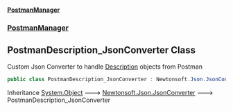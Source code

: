 #### [PostmanManager](PostmanManager.md 'PostmanManager')
### [PostmanManager](PostmanManager.md#PostmanManager 'PostmanManager')

## PostmanDescription_JsonConverter Class

Custom Json Converter to handle [Description](Description.md 'PostmanManager.Models.Description') objects from Postman

```csharp
public class PostmanDescription_JsonConverter : Newtonsoft.Json.JsonConverter
```

Inheritance [System.Object](https://docs.microsoft.com/en-us/dotnet/api/System.Object 'System.Object') &#129106; [Newtonsoft.Json.JsonConverter](https://docs.microsoft.com/en-us/dotnet/api/Newtonsoft.Json.JsonConverter 'Newtonsoft.Json.JsonConverter') &#129106; PostmanDescription_JsonConverter